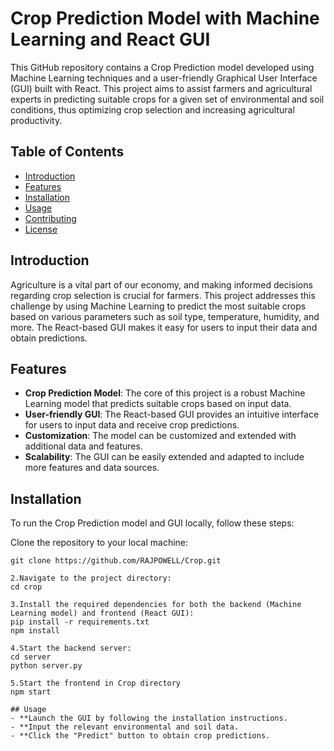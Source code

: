 # Crop Prediction Model with Machine Learning and React GUI

This GitHub repository contains a Crop Prediction model developed using Machine Learning techniques and a user-friendly Graphical User Interface (GUI) built with React. This project aims to assist farmers and agricultural experts in predicting suitable crops for a given set of environmental and soil conditions, thus optimizing crop selection and increasing agricultural productivity.

## Table of Contents
- [Introduction](#introduction)
- [Features](#features)
- [Installation](#installation)
- [Usage](#usage)
- [Contributing](#contributing)
- [License](#license)

## Introduction

Agriculture is a vital part of our economy, and making informed decisions regarding crop selection is crucial for farmers. This project addresses this challenge by using Machine Learning to predict the most suitable crops based on various parameters such as soil type, temperature, humidity, and more. The React-based GUI makes it easy for users to input their data and obtain predictions.

## Features

- **Crop Prediction Model**: The core of this project is a robust Machine Learning model that predicts suitable crops based on input data.
- **User-friendly GUI**: The React-based GUI provides an intuitive interface for users to input data and receive crop predictions.
- **Customization**: The model can be customized and extended with additional data and features.
- **Scalability**: The GUI can be easily extended and adapted to include more features and data sources.

## Installation

To run the Crop Prediction model and GUI locally, follow these steps:

   Clone the repository to your local machine:

   ```shell
   git clone https://github.com/RAJPOWELL/Crop.git
   
   2.Navigate to the project directory:
   cd crop
   
   3.Install the required dependencies for both the backend (Machine Learning model) and frontend (React GUI):
   pip install -r requirements.txt
   npm install
   
   4.Start the backend server:
   cd server
   python server.py
   
   5.Start the frontend in Crop directory
   npm start
   
## Usage
- **Launch the GUI by following the installation instructions.
- **Input the relevant environmental and soil data.
- **Click the "Predict" button to obtain crop predictions.
	
   

    

   

